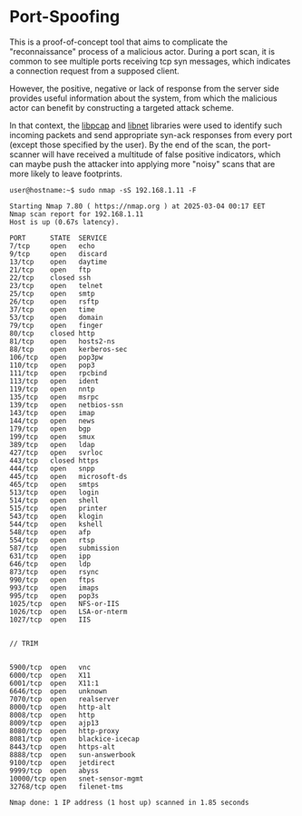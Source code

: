 # Port-Spoofing

This is a proof-of-concept tool that aims to complicate the "reconnaissance" process of a malicious actor.
During a port scan, it is common to see multiple ports receiving tcp syn messages, which indicates a connection request from a supposed client.  

However, the positive, negative or lack of response from the server side provides useful information about the system, from which the malicious actor can benefit by constructing a targeted attack scheme.  

In that context, the [libpcap](https://www.tcpdump.org/) and [libnet](https://github.com/libnet/libnet) libraries were used to identify such incoming packets and send appropriate syn-ack responses from every port (except those specified by the user). By the end of the scan, the port-scanner will have received a multitude of false positive indicators, which can maybe push the attacker into applying more "noisy" scans that are more likely to leave footprints.



```
user@hostname:~$ sudo nmap -sS 192.168.1.11 -F

Starting Nmap 7.80 ( https://nmap.org ) at 2025-03-04 00:17 EET
Nmap scan report for 192.168.1.11
Host is up (0.67s latency).

PORT      STATE  SERVICE
7/tcp     open   echo
9/tcp     open   discard
13/tcp    open   daytime
21/tcp    open   ftp
22/tcp    closed ssh
23/tcp    open   telnet
25/tcp    open   smtp
26/tcp    open   rsftp
37/tcp    open   time
53/tcp    open   domain
79/tcp    open   finger
80/tcp    closed http
81/tcp    open   hosts2-ns
88/tcp    open   kerberos-sec
106/tcp   open   pop3pw
110/tcp   open   pop3
111/tcp   open   rpcbind
113/tcp   open   ident
119/tcp   open   nntp
135/tcp   open   msrpc
139/tcp   open   netbios-ssn
143/tcp   open   imap
144/tcp   open   news
179/tcp   open   bgp
199/tcp   open   smux
389/tcp   open   ldap
427/tcp   open   svrloc
443/tcp   closed https
444/tcp   open   snpp
445/tcp   open   microsoft-ds
465/tcp   open   smtps
513/tcp   open   login
514/tcp   open   shell
515/tcp   open   printer
543/tcp   open   klogin
544/tcp   open   kshell
548/tcp   open   afp
554/tcp   open   rtsp
587/tcp   open   submission
631/tcp   open   ipp
646/tcp   open   ldp
873/tcp   open   rsync
990/tcp   open   ftps
993/tcp   open   imaps
995/tcp   open   pop3s
1025/tcp  open   NFS-or-IIS
1026/tcp  open   LSA-or-nterm
1027/tcp  open   IIS


// TRIM


5900/tcp  open   vnc
6000/tcp  open   X11
6001/tcp  open   X11:1
6646/tcp  open   unknown
7070/tcp  open   realserver
8000/tcp  open   http-alt
8008/tcp  open   http
8009/tcp  open   ajp13
8080/tcp  open   http-proxy
8081/tcp  open   blackice-icecap
8443/tcp  open   https-alt
8888/tcp  open   sun-answerbook
9100/tcp  open   jetdirect
9999/tcp  open   abyss
10000/tcp open   snet-sensor-mgmt
32768/tcp open   filenet-tms

Nmap done: 1 IP address (1 host up) scanned in 1.85 seconds

```
